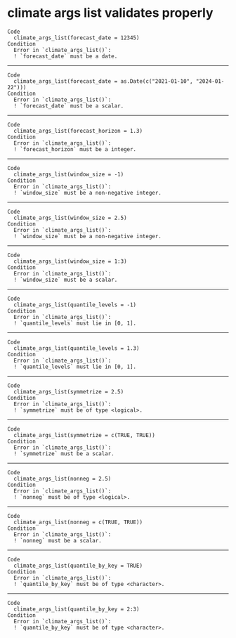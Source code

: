 # climate args list validates properly

    Code
      climate_args_list(forecast_date = 12345)
    Condition
      Error in `climate_args_list()`:
      ! `forecast_date` must be a date.

---

    Code
      climate_args_list(forecast_date = as.Date(c("2021-01-10", "2024-01-22")))
    Condition
      Error in `climate_args_list()`:
      ! `forecast_date` must be a scalar.

---

    Code
      climate_args_list(forecast_horizon = 1.3)
    Condition
      Error in `climate_args_list()`:
      ! `forecast_horizon` must be a integer.

---

    Code
      climate_args_list(window_size = -1)
    Condition
      Error in `climate_args_list()`:
      ! `window_size` must be a non-negative integer.

---

    Code
      climate_args_list(window_size = 2.5)
    Condition
      Error in `climate_args_list()`:
      ! `window_size` must be a non-negative integer.

---

    Code
      climate_args_list(window_size = 1:3)
    Condition
      Error in `climate_args_list()`:
      ! `window_size` must be a scalar.

---

    Code
      climate_args_list(quantile_levels = -1)
    Condition
      Error in `climate_args_list()`:
      ! `quantile_levels` must lie in [0, 1].

---

    Code
      climate_args_list(quantile_levels = 1.3)
    Condition
      Error in `climate_args_list()`:
      ! `quantile_levels` must lie in [0, 1].

---

    Code
      climate_args_list(symmetrize = 2.5)
    Condition
      Error in `climate_args_list()`:
      ! `symmetrize` must be of type <logical>.

---

    Code
      climate_args_list(symmetrize = c(TRUE, TRUE))
    Condition
      Error in `climate_args_list()`:
      ! `symmetrize` must be a scalar.

---

    Code
      climate_args_list(nonneg = 2.5)
    Condition
      Error in `climate_args_list()`:
      ! `nonneg` must be of type <logical>.

---

    Code
      climate_args_list(nonneg = c(TRUE, TRUE))
    Condition
      Error in `climate_args_list()`:
      ! `nonneg` must be a scalar.

---

    Code
      climate_args_list(quantile_by_key = TRUE)
    Condition
      Error in `climate_args_list()`:
      ! `quantile_by_key` must be of type <character>.

---

    Code
      climate_args_list(quantile_by_key = 2:3)
    Condition
      Error in `climate_args_list()`:
      ! `quantile_by_key` must be of type <character>.

